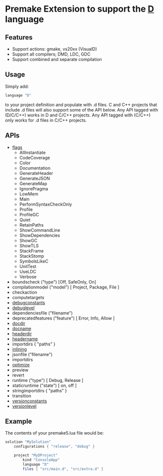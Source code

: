 # Premake Extension to support the [D](http://dlang.org) language

## Features ##

* Support actions: gmake, vs20xx (VisualD)
* Support all compilers; DMD, LDC, GDC
* Support combined and separate compilation

## Usage ##

Simply add:
```lua
language "D"
```
to your project definition and populate with .d files.
C and C++ projects that include .d files will also support some of the API below. Any API tagged with (D/C/C++) works in D and C/C++ projects. Any API tagged with (C/C++) only works for .d files in C/C++ projects.

## APIs ##

* [flags](https://github.com/premake/premake-dlang/wiki/flags)
  * AllInstantiate
  * CodeCoverage
  * Color
  * Documentation
  * GenerateHeader
  * GenerateJSON
  * GenerateMap
  * IgnorePragma
  * LowMem
  * Main
  * PerformSyntaxCheckOnly
  * Profile
  * ProfileGC
  * Quiet
  * RetainPaths
  * ShowCommandLine
  * ShowDependencies
  * ShowGC
  * ShowTLS
  * StackFrame
  * StackStomp
  * SymbolsLikeC
  * UnitTest
  * UseLDC
  * Verbose
* boundscheck ("type") [Off, SafeOnly, On]
* compilationmodel ("model") [ Project, Package, File ]
* checkaction
* computetargets
* [debugconstants](https://github.com/premake/premake-dlang/wiki/debugconstants)
* [debuglevel](https://github.com/premake/premake-dlang/wiki/debuglevel)
* dependenciesfile ("filename")
* deprecatedfeatures ("feature") [ Error, Info, Allow ]
* [docdir](https://github.com/premake/premake-dlang/wiki/docdir)
* [docname](https://github.com/premake/premake-dlang/wiki/docname)
* [headerdir](https://github.com/premake/premake-dlang/wiki/headerdir)
* [headername](https://github.com/premake/premake-dlang/wiki/headername)
* importdirs { "paths" }
* [inlining](https://github.com/premake/premake-core/wiki/inlining)
* jsonfile ("filename")
* importdirs
* [optimize](https://github.com/premake/premake-core/wiki/optimize)
* preview
* revert
* runtime ("type") [ Debug, Release ]
* staticruntime ("state") [ on, off ]
* stringimportdirs { "paths" }
* transition
* [versionconstants](https://github.com/premake/premake-dlang/wiki/versionconstants)
* [versionlevel](https://github.com/premake/premake-dlang/wiki/versionlevel)

## Example ##

The contents of your premake5.lua file would be:

```lua
solution "MySolution"
    configurations { "release", "debug" }

    project "MyDProject"
        kind "ConsoleApp"
        language "D"
        files { "src/main.d", "src/extra.d" }
```
